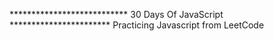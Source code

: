 ***************************  30 Days Of JavaScript  *********************** <be/>
Practicing Javascript from LeetCode